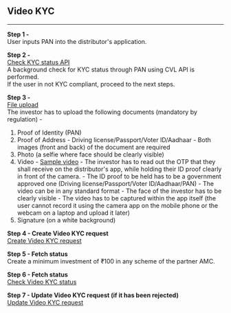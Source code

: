 ## Video KYC
----------------

**Step 1 -**<br>
  User inputs PAN into the distributor's application.

**Step 2 -**<br>
  [Check KYC status API](https://fintechprimitives.com/api/#post-create-kyc-check)<br>
  A background check for KYC status through PAN using CVL API is performed.<br>
  If the user in not KYC compliant, proceed to the next steps.

**Step 3 -**<br>
[File upload](https://fintechprimitives.com/api/#post-file-upload)<br>
The investor has to upload the following documents (mandatory by regulation) - 
  1. Proof of Identity (PAN)
  2. Proof of Address
    - Driving license/Passport/Voter ID/Aadhaar
    - Both images (front and back) of the document are required
  3. Photo (a selfie where face should be clearly visible)
  4. Video
    - [Sample video](../../pages/workflows/video-kyc-faq?id=sample_video)
    - The investor has to read out the OTP that they shall receive on the distributor's app, while holding their ID proof clearly in front of the camera.
    - The ID proof to be held has to be a government approved one (Driving license/Passport/Voter ID/Aadhaar/PAN)
    - The video can be in any standard format
    - The face of the investor has to be clearly visible
    - The video has to be captured within the app itself (the user cannot record it using the camera app on the mobile phone or the webcam on a laptop and upload it later)    
  5. Signature (on a white background)

**Step 4 - Create Video KYC request**<br>
[Create Video KYC request](https://fintechprimitives.com/api/#post-create-video-kyc-request)

**Step 5 - Fetch status**<br>
Create a minimum investment of &#8377;100 in any scheme of the partner AMC.

**Step 6 - Fetch status**<br>
[Check Video KYC status](https://fintechprimitives.com/api/#get-get-video-kyc-request)

**Step 7 - Update Video KYC request (if it has been rejected)**<br>
[Update Video KYC request](https://fintechprimitives.com/api/#put-update-video-kyc-request)

<!--
    - The investor has to say his name, then spell his name and then say his PAN number
    - The video can be in any standard format
    - The face of the investor has to be clearly visible
    - The video has to be captured within the app (the user cannot record it using the camera app on the mobile phone or the webcam on a laptop and then upload it later)
    -->